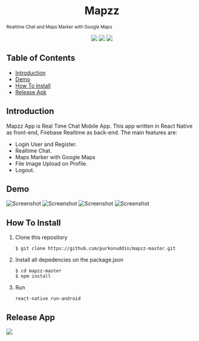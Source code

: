 <h1 align="center">
  <br>
  Mapzz 
  <br>
</h1>
<p><small align="center">Realtime Chat and Maps Marker with Google Maps</small></p>

<p align="center">
  <img src="https://img.shields.io/badge/Node.js-v12.14.1-success">
  <img src="https://img.shields.io/badge/ReactNative-v0.61.5-informational">
  <img src="https://img.shields.io/badge/ReactNativeFirebase-v5.6.0-orange">
</p>

## Table of Contents

- [Introduction](#introduction)
- [Demo](#demo)
- [How To Install](#how-to-install)
- [Release Apk](#release-apk) 

## Introduction

Mapzz App is Real Time Chat Mobile App. This app written in React Native as front-end, Firebase Realtime as back-end. The main features are:

- Login User and Register.
- Realtime Chat.
- Maps Marker with Google Maps
- File Image Upload on Profile.
- Logout. 

## Demo

![Screenshot](https://user-images.githubusercontent.com/44079569/77048460-06cb9580-69f9-11ea-8181-9dcf0b723faf.png)
![Screenshot](https://user-images.githubusercontent.com/44079569/77048558-3e3a4200-69f9-11ea-93cb-836700ac423f.png)
![Screenshot](https://user-images.githubusercontent.com/44079569/77048522-295dae80-69f9-11ea-9a6a-38e3b759acec.png)
![Screenshot](https://user-images.githubusercontent.com/44079569/77048591-498d6d80-69f9-11ea-88c8-8e24f4d66ebb.png)

## How To Install

1. Clone this repository
   ```
   $ git clone https://github.com/purkonuddin/mapzz-master.git
   ```
2. Install all depedencies on the package.json
   ```
   $ cd mapzz-master
   $ npm install
   ```
3. Run
   ```
   react-native run-android
   ```

## Release App

<a href="https://bit.ly/3b8M0Nt">
  <img src="https://img.shields.io/badge/Download%20on%20the-Google%20Drive-blue.svg?style=popout&logo=google-drive"/>
</a>

